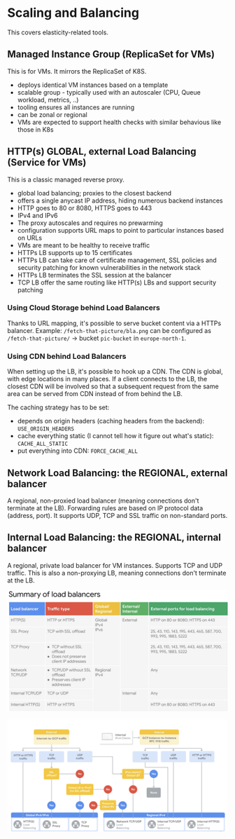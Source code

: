 # Scaling and Balancing

This covers elasticity-related tools.

## Managed Instance Group (ReplicaSet for VMs)

This is for VMs. It mirrors the ReplicaSet of K8S.

* deploys identical VM instances based on a template
* scalable group - typically used with an autoscaler (CPU, Queue workload, metrics, ..)
* tooling ensures all instances are running
* can be zonal or regional
* VMs are expected to support health checks with similar behavious like those in K8s

## HTTP(s) GLOBAL, external Load Balancing (Service for VMs)

This is a classic managed reverse proxy.

* global load balancing; proxies to the closest backend
* offers a single anycast IP address, hiding numerous backend instances
* HTTP goes to 80 or 8080, HTTPS goes to 443
* IPv4 and IPv6
* The proxy autoscales and requires no prewarming
* configuration supports URL maps to point to particular instances based on URLs
* VMs are meant to be healthy to receive traffic
* HTTPs LB supports up to 15 certificates
* HTTPs LB can take care of certificate management, SSL policies and security patching for known vulnerabilities in the network stack 
* HTTPs LB terminates the SSL session at the balancer
* TCP LB offer the same routing like HTTP(s) LBs and support security patching

### Using Cloud Storage behind Load Balancers

Thanks to URL mapping, it's possible to serve bucket content via a HTTPs balancer.
Example: `/fetch-that-picture/bla.png` can be configured as `/fetch-that-picture/` -> bucket `pic-bucket` in `europe-north-1`.

### Using CDN behind Load Balancers

When setting up the LB, it's possible to hook up a CDN. The CDN is global, with edge locations in many places. If a client connects to the LB, the closest CDN will be involved so that a subsequent request from the same area can be served from CDN instead of from behind the LB.

The caching strategy has to be set:

* depends on origin headers (caching headers from the backend): `USE_ORIGIN_HEADERS`
* cache everything static (I cannot tell how it figure out what's static): `CACHE_ALL_STATIC`
* put everything into CDN: `FORCE_CACHE_ALL`

## Network Load Balancing: the REGIONAL, external balancer

A regional, non-proxied load balancer (meaning connections don't terminate at the LB).
Forwarding rules are based on IP protocol data (address, port). It supports UDP, TCP and SSL traffic on non-standard ports.

## Internal Load Balancing: the REGIONAL, internal balancer

A regional, private load balancer for VM instances. Supports TCP and UDP traffic.
This is also a non-proxying LB, meaning connections don't terminate at the LB.

![LB Summary](./gcp-lb-summary.png)

![Choosing the right LB](choosing-gcp-loadbalancer.png)
